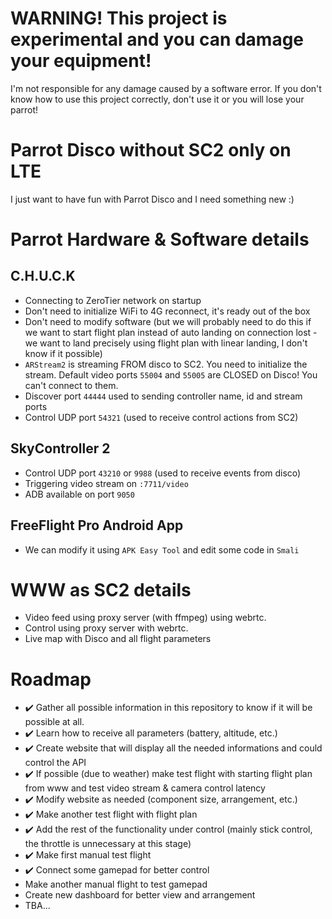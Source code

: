 # WARNING! This project is experimental and you can damage your equipment!

I'm not responsible for any damage caused by a software error. If you don't know how to use this project correctly, don't use it or you will lose your parrot!

# Parrot Disco without SC2 only on LTE

I just want to have fun with Parrot Disco and I need something new :)

# Parrot Hardware & Software details

## C.H.U.C.K

-   Connecting to ZeroTier network on startup
-   Don't need to initialize WiFi to 4G reconnect, it's ready out of the box
-   Don't need to modify software (but we will probably need to do this if we want to start flight plan instead of auto landing on connection lost - we want to land precisely using flight plan with linear landing, I don't know if it possible)
-   `ARStream2` is streaming FROM disco to SC2. You need to initialize the stream. Default video ports `55004` and `55005` are CLOSED on Disco! You can't connect to them.
-   Discover port `44444` used to sending controller name, id and stream ports
-   Control UDP port `54321` (used to receive control actions from SC2)

## SkyController 2

-   Control UDP port `43210` or `9988` (used to receive events from disco)
-   Triggering video stream on `:7711/video`
-   ADB available on port `9050`

## FreeFlight Pro Android App

-   We can modify it using `APK Easy Tool` and edit some code in `Smali`

# WWW as SC2 details

-   Video feed using proxy server (with ffmpeg) using webrtc.
-   Control using proxy server with webrtc.
-   Live map with Disco and all flight parameters

# Roadmap

-   :heavy_check_mark: Gather all possible information in this repository to know if it will be possible at all.
-   :heavy_check_mark: Learn how to receive all parameters (battery, altitude, etc.)
-   :heavy_check_mark: Create website that will display all the needed informations and could control the API
-   :heavy_check_mark: If possible (due to weather) make test flight with starting flight plan from www and test video stream & camera control latency
-   :heavy_check_mark: Modify website as needed (component size, arrangement, etc.)
-   :heavy_check_mark: Make another test flight with flight plan
-   :heavy_check_mark: Add the rest of the functionality under control (mainly stick control, the throttle is unnecessary at this stage)
-   :heavy_check_mark: Make first manual test flight
-   :heavy_check_mark: Connect some gamepad for better control
-   Make another manual flight to test gamepad
-   Create new dashboard for better view and arrangement
-   TBA...
